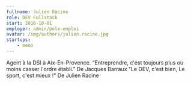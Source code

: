 ```yaml
---
fullname: Julien Racine
role: DEV Fullstack
start: 2016-10-01
employer: admin/pole-emploi
avatar: /img/authors/julien.racine.jpg
startups:
    - memo
---
```


  Agent à la DSI à Aix-En-Provence.
  “Entreprendre, c'est toujours plus ou moins casser l'ordre établi.” De Jacques Barraux
  "Le DEV, c'est bien, Le sport, c'est mieux !" De Julien Racine
